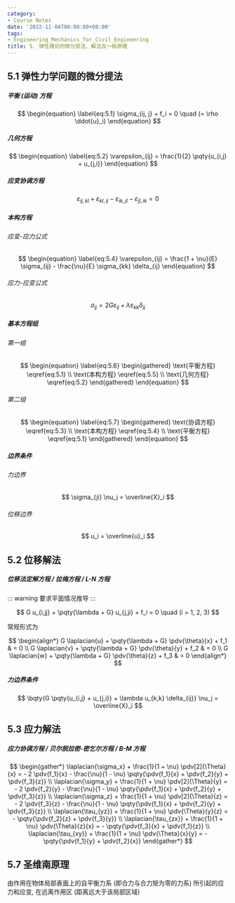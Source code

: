 ```yaml
---
category:
- Course Notes
date: '2022-11-04T00:00:00+08:00'
tags:
- Engineering_Mechanics_for_Civil_Engineering
title: 5. 弹性理论的微分提法、解法及一般原理
---
```


## 5.1 弹性力学问题的微分提法

##### 平衡 (运动) 方程

$$
\begin{equation} \label{eq:5.1}
  \sigma_{ij, j} + f_i = 0 \quad (= \rho \ddot{u}_i)
\end{equation}
$$

##### 几何方程

$$
\begin{equation} \label{eq:5.2}
  \varepsilon_{ij} = \frac{1}{2} \pqty{u_{i,j} + u_{j,i}}
\end{equation}
$$

##### 应变协调方程

$$
\begin{equation} \label{eq:5.3}
  \varepsilon_{ij,kl} + \varepsilon_{kl,ij} - \varepsilon_{ik,jl} - \varepsilon_{jl,ik} = 0
\end{equation}
$$

##### 本构方程

###### 应变-应力公式

$$
\begin{equation} \label{eq:5.4}
  \varepsilon_{ij} = \frac{1 + \nu}{E} \sigma_{ij} - \frac{\nu}{E} \sigma_{kk} \delta_{ij}
\end{equation}
$$

###### 应力-应变公式

$$
\begin{equation} \label{eq:5.5}
  \sigma_{ij} = 2 G \varepsilon_{ij} + \lambda \varepsilon_{kk} \delta_{ij}
\end{equation}
$$

##### 基本方程组

###### 第一组

$$
\begin{equation} \label{eq:5.6}
  \begin{gathered}
    \text{平衡方程} \eqref{eq:5.1} \\
    \text{本构方程} \eqref{eq:5.5} \\
    \text{几何方程} \eqref{eq:5.2}
  \end{gathered}
\end{equation}
$$

###### 第二组

$$
\begin{equation} \label{eq:5.7}
  \begin{gathered}
    \text{协调方程} \eqref{eq:5.3} \\
    \text{本构方程} \eqref{eq:5.4} \\
    \text{平衡方程} \eqref{eq:5.1}
  \end{gathered}
\end{equation}
$$

##### 边界条件

###### 力边界

$$
\sigma_{ji} \nu_j = \overline{X}_i
$$

###### 位移边界

$$
u_i = \overline{u}_i
$$

## 5.2 位移解法

##### 位移法定解方程 / 拉梅方程 / L-N 方程

::: warning
要求平面情况推导
:::

$$
G u_{i,jj} + \pqty{\lambda + G} u_{j,ji} + f_i = 0 \quad (i = 1, 2, 3)
$$

常规形式为

$$
\begin{align*}
  G \laplacian{u} + \pqty{\lambda + G} \pdv{\theta}{x} + f_1 & = 0 \\
  G \laplacian{v} + \pqty{\lambda + G} \pdv{\theta}{y} + f_2 & = 0 \\
  G \laplacian{w} + \pqty{\lambda + G} \pdv{\theta}{z} + f_3 & = 0
\end{align*}
$$

##### 力边界条件

$$
\bqty{G \pqty{u_{i,j} + u_{j,i}} + \lambda u_{k,k} \delta_{ij}} \nu_j = \overline{X}_i
$$

## 5.3 应力解法

##### 应力协调方程 / 贝尔脱拉密-密乞尔方程 / B-M 方程

$$
\begin{gather*}
  \laplacian{\sigma_x} + \frac{1}{1 + \nu} \pdv[2]{\Theta}{x} = - 2 \pdv{f_1}{x} - \frac{\nu}{1 - \nu} \pqty{\pdv{f_1}{x} + \pdv{f_2}{y} + \pdv{f_3}{z}} \\
  \laplacian{\sigma_y} + \frac{1}{1 + \nu} \pdv[2]{\Theta}{y} = - 2 \pdv{f_2}{y} - \frac{\nu}{1 - \nu} \pqty{\pdv{f_1}{x} + \pdv{f_2}{y} + \pdv{f_3}{z}} \\
  \laplacian{\sigma_z} + \frac{1}{1 + \nu} \pdv[2]{\Theta}{z} = - 2 \pdv{f_3}{z} - \frac{\nu}{1 - \nu} \pqty{\pdv{f_1}{x} + \pdv{f_2}{y} + \pdv{f_3}{z}} \\
  \laplacian{\tau_{yz}} + \frac{1}{1 + \nu} \pdv{\Theta}{y}{z} = - \pqty{\pdv{f_2}{z} + \pdv{f_3}{y}} \\
  \laplacian{\tau_{zx}} + \frac{1}{1 + \nu} \pdv{\Theta}{z}{x} = - \pqty{\pdv{f_3}{x} + \pdv{f_1}{z}} \\
  \laplacian{\tau_{xy}} + \frac{1}{1 + \nu} \pdv{\Theta}{x}{y} = - \pqty{\pdv{f_1}{y} + \pdv{f_2}{x}}
\end{gather*}
$$

## 5.7 圣维南原理

由作用在物体局部表面上的自平衡力系 (即合力与合力矩为零的力系) 所引起的应力和应变, 在远离作用区 (距离远大于该局部区域)
